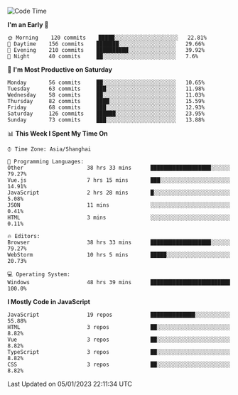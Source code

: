 <!--START_SECTION:waka-->
![Code Time](http://img.shields.io/badge/Code%20Time-1%2C937%20hrs%2058%20mins-blue)

**I'm an Early 🐤** 

```text
🌞 Morning    120 commits    █████░░░░░░░░░░░░░░░░░░░░   22.81% 
🌆 Daytime    156 commits    ███████░░░░░░░░░░░░░░░░░░   29.66% 
🌃 Evening    210 commits    ██████████░░░░░░░░░░░░░░░   39.92% 
🌙 Night      40 commits     ██░░░░░░░░░░░░░░░░░░░░░░░   7.6%

```
📅 **I'm Most Productive on Saturday** 

```text
Monday       56 commits     ██░░░░░░░░░░░░░░░░░░░░░░░   10.65% 
Tuesday      63 commits     ███░░░░░░░░░░░░░░░░░░░░░░   11.98% 
Wednesday    58 commits     ██░░░░░░░░░░░░░░░░░░░░░░░   11.03% 
Thursday     82 commits     ████░░░░░░░░░░░░░░░░░░░░░   15.59% 
Friday       68 commits     ███░░░░░░░░░░░░░░░░░░░░░░   12.93% 
Saturday     126 commits    ██████░░░░░░░░░░░░░░░░░░░   23.95% 
Sunday       73 commits     ███░░░░░░░░░░░░░░░░░░░░░░   13.88%

```


📊 **This Week I Spent My Time On** 

```text
⌚︎ Time Zone: Asia/Shanghai

💬 Programming Languages: 
Other                    38 hrs 33 mins      ███████████████████░░░░░░   79.27% 
Vue.js                   7 hrs 15 mins       ███░░░░░░░░░░░░░░░░░░░░░░   14.91% 
JavaScript               2 hrs 28 mins       █░░░░░░░░░░░░░░░░░░░░░░░░   5.08% 
JSON                     11 mins             ░░░░░░░░░░░░░░░░░░░░░░░░░   0.41% 
HTML                     3 mins              ░░░░░░░░░░░░░░░░░░░░░░░░░   0.11%

🔥 Editors: 
Browser                  38 hrs 33 mins      ███████████████████░░░░░░   79.27% 
WebStorm                 10 hrs 5 mins       █████░░░░░░░░░░░░░░░░░░░░   20.73%

💻 Operating System: 
Windows                  48 hrs 39 mins      █████████████████████████   100.0%

```

**I Mostly Code in JavaScript** 

```text
JavaScript               19 repos            ██████████████░░░░░░░░░░░   55.88% 
HTML                     3 repos             ██░░░░░░░░░░░░░░░░░░░░░░░   8.82% 
Vue                      3 repos             ██░░░░░░░░░░░░░░░░░░░░░░░   8.82% 
TypeScript               3 repos             ██░░░░░░░░░░░░░░░░░░░░░░░   8.82% 
CSS                      3 repos             ██░░░░░░░░░░░░░░░░░░░░░░░   8.82%

```



 Last Updated on 05/01/2023 22:11:34 UTC
<!--END_SECTION:waka-->

<!--
**likaiqiang/likaiqiang** is a ✨ _special_ ✨ repository because its `README.md` (this file) appears on your GitHub profile.

Here are some ideas to get you started:

- 🔭 I’m currently working on ...
- 🌱 I’m currently learning ...
- 👯 I’m looking to collaborate on ...
- 🤔 I’m looking for help with ...
- 💬 Ask me about ...
- 📫 How to reach me: ...
- 😄 Pronouns: ...
- ⚡ Fun fact: ...
-->
